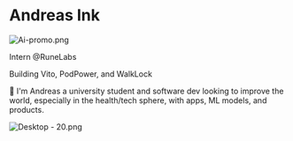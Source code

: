 # Andreas Ink

![Ai-promo.png](https://res.craft.do/user/full/23a03a79-af5e-1af9-b4ff-27170389b6b1/doc/2596E6C3-4F18-4526-AE4C-01E968C801CB/98BEAFE3-2684-475B-AAAD-3365A04EF312_2/Cs4eQvPpyjPlAakM6nVPqyV8fTgbiJWfN5GLHopxWdMz/Ai-promo.png)

Intern @RuneLabs

Building Vito, PodPower, and WalkLock

👋 I'm Andreas a university student and software dev looking to improve the world, especially in the health/tech sphere, with apps, ML models, and products.

![Desktop - 20.png](https://res.craft.do/user/full/23a03a79-af5e-1af9-b4ff-27170389b6b1/doc/2596E6C3-4F18-4526-AE4C-01E968C801CB/A8C317F7-7FFC-4346-8373-72EFF18741AC_2/V1OtT0ug3NlbJed0VQDTcqfoc7cm21Vz0S3cQxUCbvoz/Desktop%20-%2020.png)
